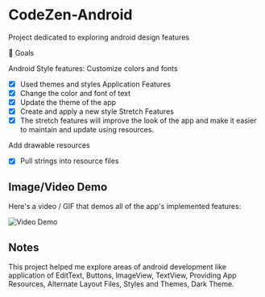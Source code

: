# CodeZen-Android
Project dedicated to exploring android design features

🎯 Goals

Android Style features: Customize colors and fonts
- [x] Used themes and styles
Application Features
- [x] Change the color and font of text
- [x] Update the theme of the app
- [x] Create and apply a new style
Stretch Features
- [x] The stretch features will improve the look of the app and make it easier to maintain and update using resources.

Add drawable resources
- [x] Pull strings into resource files

## Image/Video Demo

Here's a video / GIF that demos all of the app's implemented features:

<img src='https://github.com/Dxsonu7/CodeZen-Android/assets/87947158/56cbaec4-2d3b-4515-9f97-b4f5dc3c14ad' title='Video Demo' width='' alt='Video Demo' />

## Notes

This project helped me explore areas of android development like application of EditText, Buttons, ImageView, TextView, Providing App Resources, Alternate Layout Files, Styles and Themes, Dark Theme.
